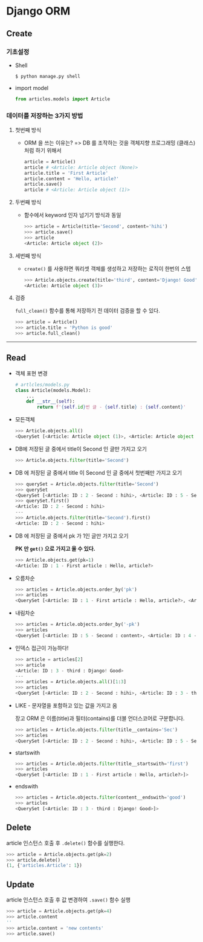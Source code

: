 # Django ORM

## Create

### 기초설정

- Shell

  ```bash
  $ python manage.py shell
  ```

- import model

  ```python
  from articles.models import Article
  ```

### 데이터를 저장하는 3가지 방법

1. 첫번째 방식

   - ORM 을 쓰는 이유는? => DB 를 조작하는 것을 객체지향 프로그래밍 (클래스) 처럼 하기 위해서

     ```python
     article = Article()
     article # <Article: Article object (None)>
     article.title = 'First Article'
     article.content = 'Hello, article?'
     article.save()
     article # <Article: Article object (1)>
     ```

2. 두번째 방식

   - 함수에서 keyword 인자 넘기기 방식과 동일

     ```python
     >>> article = Article(title='Second', content='hihi')
     >>> article.save()
     >>> article
     <Article: Article object (2)>
     ```

3. 세번째 방식

   - `create()` 를 사용하면 쿼리셋 객체를 생성하고 저장하는 로직이 한번의 스텝

     ```python
     >>> Article.objects.create(title='third', content='Django! Good')
     <Article: Article object (3)>
     ```

4. 검증

   `full_clean()` 함수를 통해 저장하기 전 데이터 검증을 할 수 있다.

   ```python
   >>> article = Article()
   >>> article.title = 'Python is good'
   >>> article.full_clean()
   ```

---

## Read

- 객체 표현 변경

  ```python
  # artlcles/models.py
  class Article(models.Model):
      ...
      def __str__(self):
          return f'{self.id}번 글 - {self.title} : {self.content}'
  ```

- 모든객체

  ```python
  >>> Article.objects.all()
  <QuerySet [<Article: Article object (1)>, <Article: Article object (2)>, <Article: Article object (3)>, <Article: Article object (4)>]>
  ```

- DB에 저장된 글 중에서 title이 Second 인 글만 가지고 오기

  ```python
  >>> Article.objects.filter(title='Second')
  ```

- DB 에 저장된 글 중에서 title 이 Second 인 글 중에서 첫번째만 가지고 오기

  ```python
  >>> querySet = Article.objects.filter(title='Second')
  >>> querySet
  <QuerySet [<Article: ID : 2 - Second : hihi>, <Article: ID : 5 - Second : content>]>
  >>> querySet.first()
  <Article: ID : 2 - Second : hihi>
  ---
  >>> Article.objects.filter(title='Second').first()
  <Article: ID : 2 - Second : hihi>
  ```

- DB 에 저장된 글 중에서 pk 가 1인 글만 가지고 오기

  **PK 만 `get()` 으로 가지고 올 수 있다.**

  ```python
  >>> Article.objects.get(pk=1)
  <Article: ID : 1 - First article : Hello, article?>
  ```

- 오름차순

  ```python
  >>> articles = Article.objects.order_by('pk')
  >>> articles
  <QuerySet [<Article: ID : 1 - First article : Hello, article?>, <Article: ID : 2 - Second : hihi>, <Article: ID : 3 - third : Django! Good>, <Article: ID : 4 - title : >, <Article: ID : 5 - Second : content>]>
  ```

- 내림차순

  ```python
  >>> articles = Article.objects.order_by('-pk')
  >>> articles
  <QuerySet [<Article: ID : 5 - Second : content>, <Article: ID : 4 - title : >, <Article: ID : 3 - third : Django! Good>, <Article: ID : 2 - Second : hihi>, <Article: ID : 1 - First article : Hello, article?>]>
  ```

- 인덱스 접근이 가능하다!

  ```python
  >>> article = articles[2]
  >>> article
  <Article: ID : 3 - third : Django! Good>
  ---
  >>> articles = Article.objects.all()[1:3]
  >>> articles
  <QuerySet [<Article: ID : 2 - Second : hihi>, <Article: ID : 3 - third : Django! Good>]>
  ```

- LIKE - 문자열을 포함하고 있는 값을 가지고 옴

  장고 ORM 은 이름(title)과 필터(contains)를 더블 언더스코어로 구분합니다.

  ```python
  >>> articles = Article.objects.filter(title__contains='Sec')
  >>> articles
  <QuerySet [<Article: ID : 2 - Second : hihi>, <Article: ID : 5 - Second : content>]>
  ```

- startswith

  ```python
  >>> articles = Article.objects.filter(title__startswith='first')
  >>> articles
  <QuerySet [<Article: ID : 1 - First article : Hello, article?>]>
  ```

- endswith

  ```python
  >>> articles = Article.objects.filter(content__endswith='good')
  >>> articles
  <QuerySet [<Article: ID : 3 - third : Django! Good>]>
  ```

## Delete

article 인스턴스 호출 후 `.delete()` 함수를 실행한다.

```python
>>> article = Article.objects.get(pk=2)
>>> article.delete()
(1, {'articles.Article': 1})
```

## Update

article 인스턴스 호출 후 값 변경하여 `.save()` 함수 실행

```python
>>> article = Article.objects.get(pk=4)
>>> article.content
''
>>> article.content = 'new contents'
>>> article.save()
```

